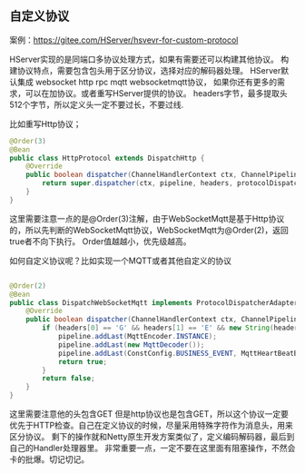 
## **自定义协议**

案例：https://gitee.com/HServer/hsvevr-for-custom-protocol

HServer实现的是同端口多协议处理方式，如果有需要还可以构建其他协议。
构建协议特点，需要包含包头用于区分协议，选择对应的解码器处理。
HServer默认集成 websocket http rpc mqtt websocketmqtt协议，
如果你还有更多的需求，可以在加协议。或者重写HServer提供的协议。
headers字节，最多提取头512个字节，所以定义头一定不要过长，不要过线.

比如重写Http协议；
```java
@Order(3)
@Bean
public class HttpProtocol extends DispatchHttp {
    @Override
    public boolean dispatcher(ChannelHandlerContext ctx, ChannelPipeline pipeline, byte[] headers, ServerInitializer.ProtocolDispatcher protocolDispatcher) {
        return super.dispatcher(ctx, pipeline, headers, protocolDispatcher);
    }
}
```
这里需要注意一点的是@Order(3)注解，由于WebSocketMqtt是基于Http协议的，所以先判断的WebSocketMqtt协议，WebSocketMqtt为@Order(2)，返回true者不向下执行。
Order值越越小，优先级越高。

如何自定义协议呢？比如实现一个MQTT或者其他自定义的协议
```java

@Order(2)
@Bean
public class DispatchWebSocketMqtt implements ProtocolDispatcherAdapter {
    @Override
    public boolean dispatcher(ChannelHandlerContext ctx, ChannelPipeline pipeline, byte[] headers, ServerInitializer.ProtocolDispatcher protocolDispatcher) {
        if (headers[0] == 'G' && headers[1] == 'E' && new String(headers).indexOf("Sec-WebSocket-Protocol: mqtt") > 0) {
            pipeline.addLast(MqttEncoder.INSTANCE);
            pipeline.addLast(new MqttDecoder());
            pipeline.addLast(ConstConfig.BUSINESS_EVENT, MqttHeartBeatBrokerHandler.INSTANCE);
            return true;
        }
        return false;
    }
}
```
这里需要注意他的头包含GET 但是http协议也是包含GET，所以这个协议一定要优先于HTTP检查。自己在定义协议的时候，尽量采用特殊字符作为消息头，用来区分协议。
剩下的操作就和Netty原生开发方案类似了，定义编码解码器，最后到自己的Handler处理器里。
非常重要一点，一定不要在这里面有阻塞操作，不然会卡的批爆。切记切记。